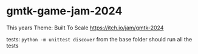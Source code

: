 # gmtk-game-jam-2024
This years Theme: Built To Scale https://itch.io/jam/gmtk-2024

tests: `python -m unittest discover` from the base folder should run all the tests